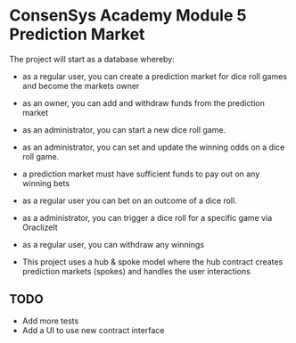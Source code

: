 # ConsenSys Academy Module 5 Prediction Market

The project will start as a database whereby:

* as a regular user, you can create a prediction market for  dice roll games and become the markets owner
* as an owner, you can add and withdraw funds from the prediction market
* as an administrator, you can start a new dice roll game.
* as an administrator, you can set and update the winning odds on a dice roll game.
* a prediction market must have sufficient funds to pay out on any winning bets
* as a regular user you can bet on an outcome of a dice roll.
* as a administrator, you can trigger a dice roll for a specific game via OraclizeIt
* as a regular user, you can withdraw any winnings

* This project uses a hub & spoke model where the hub contract creates prediction markets (spokes) and handles the user interactions

## TODO

* Add more tests
* Add a UI to use new contract interface
